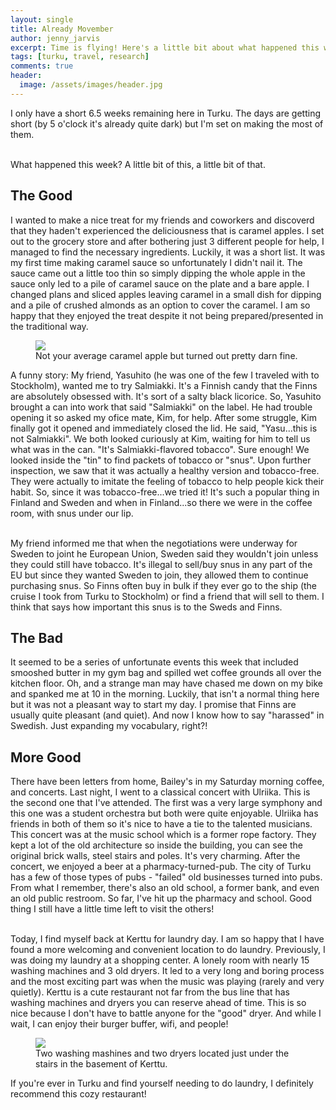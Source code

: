 ```yaml
---
layout: single
title: Already Movember
author: jenny_jarvis
excerpt: Time is flying! Here's a little bit about what happened this week.
tags: [turku, travel, research]
comments: true
header:
  image: /assets/images/header.jpg
---
```


I only have a short 6.5 weeks remaining here in Turku. The days are getting short (by 5 o'clock it's already quite dark) but I'm set on making the most of them.

<br>What happened this week? A little bit of this, a little bit of that.<br>

**The Good**
------------

I wanted to make a nice treat for my friends and coworkers and discoverd that they haden't experienced the deliciousness that is caramel apples. I set out to the grocery store and after bothering just 3 different people for help, I managed to find the necessary ingredients. Luckily, it was a short list. It was my first time making caramel sauce so unfortunately I didn't nail it. The sauce came out a little too thin so simply dipping the whole apple in the sauce only led to a pile of caramel sauce on the plate and a bare apple. I changed plans and sliced apples leaving caramel in a small dish for dipping and a pile of crushed almonds as an option to cover the caramel. I am so happy that they enjoyed the treat despite it not being prepared/presented in the traditional way.

<figure>
    <a href="/assets/images/Caramel-Apples.JPG"><img src="/assets/images/Caramel-Apples.JPG"></a>
    <figcaption> Not your average caramel apple but turned out pretty darn fine. </figcaption>
</figure>

A funny story:  My friend, Yasuhito (he was one of the few I traveled with to Stockholm), wanted me to try Salmiakki. It's a Finnish candy that the Finns are absolutely obsessed with. It's sort of a salty black licorice. So, Yasuhito brought a can into work that said "Salmiakki" on the label. He had trouble opening it so asked my ofice mate, Kim, for help. After some struggle, Kim finally got it opened and immediately closed the lid. He said, "Yasu...this is not Salmiakki". We both looked curiously at Kim, waiting for him to tell us what was in the can. "It's Salmiakki-flavored tobacco". Sure enough! We looked inside the "tin" to find packets of tobacco or "snus". Upon further inspection, we saw that it was actually a healthy version and tobacco-free. They were actually to imitate the feeling of tobacco to help people kick their habit. So, since it was tobacco-free...we tried it! It's such a popular thing in Finland and Sweden and when in Finland...so there we were in the coffee room, with snus under our lip.

<br>My friend informed me that when the negotiations were underway for Sweden to joint he European Union, Sweden said they wouldn't join unless they could still have tobacco. It's illegal to sell/buy snus in any part of the EU but since they wanted Sweden to join, they allowed them to continue purchasing snus. So Finns often buy in bulk if they ever go to the ship (the cruise I took from Turku to Stockholm) or find a friend that will sell to them. I think that says how important this snus is to the Sweds and Finns.<br> 

**The Bad**
-----------

It seemed to be a series of unfortunate events this week that included smooshed butter in my gym bag and spilled wet coffee grounds all over the kitchen floor. Oh, and a strange man may have chased me down on my bike and spanked me at 10 in the morning. Luckily, that isn't a normal thing here but it was not a pleasant way to start my day. I promise that Finns are usually quite pleasant (and quiet). And now I know how to say "harassed" in Swedish. Just expanding my vocabulary, right?!

**More Good**
-------------

There have been letters from home, Bailey's in my Saturday morning coffee, and concerts. Last night, I went to a classical concert with Ulriika. This is the second one that I've attended. The first was a very large symphony and this one was a student orchestra but both were quite enjoyable. Ulriika has friends in both of them so it's nice to have a tie to the talented musicians. This concert was at the music school which is a former rope factory. They kept a lot of the old architecture so inside the building, you can see the original brick walls, steel stairs and poles. It's very charming. After the concert, we enjoyed a beer at a pharmacy-turned-pub. The city of Turku has a few of those types of pubs - "failed" old businesses turned into pubs. From what I remember, there's also an old school, a former bank, and even an old public restroom. So far, I've hit up the pharmacy and school. Good thing I still have a little time left to visit the others!

<br>Today, I find myself back at Kerttu for laundry day. I am so happy that I have found a more welcoming and convenient location to do laundry. Previously, I was doing my laundry at a shopping center. A lonely room with nearly 15 washing machines and 3 old dryers. It led to a very long and boring process and the most exciting part was when the music was playing (rarely and very quietly). Kerttu is a cute restaurant not far from the bus line that has washing machines and dryers you can reserve ahead of time. This is so nice because I don't have to battle anyone for the "good" dryer. And while I wait, I can enjoy their burger buffer, wifi, and people! <br>

<figure>
    <a href="/assets/images/Kerttu-washing.jpg"><img src="/assets/images/Kerttu-washing.jpg"></a>
    <figcaption> Two washing mashines and two dryers located just under the stairs in the basement of Kerttu. </figcaption>
</figure>

If you're ever in Turku and find yourself needing to do laundry, I definitely recommend this cozy restaurant!
